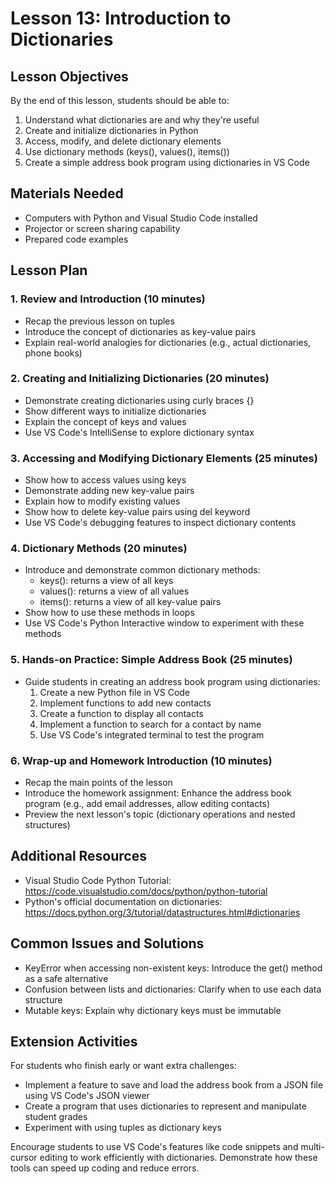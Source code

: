 # Lesson 13: Introduction to Dictionaries

## Lesson Objectives
By the end of this lesson, students should be able to:
1. Understand what dictionaries are and why they're useful
2. Create and initialize dictionaries in Python
3. Access, modify, and delete dictionary elements
4. Use dictionary methods (keys(), values(), items())
5. Create a simple address book program using dictionaries in VS Code

## Materials Needed
- Computers with Python and Visual Studio Code installed
- Projector or screen sharing capability
- Prepared code examples

## Lesson Plan

### 1. Review and Introduction (10 minutes)
- Recap the previous lesson on tuples
- Introduce the concept of dictionaries as key-value pairs
- Explain real-world analogies for dictionaries (e.g., actual dictionaries, phone books)

### 2. Creating and Initializing Dictionaries (20 minutes)
- Demonstrate creating dictionaries using curly braces {}
- Show different ways to initialize dictionaries
- Explain the concept of keys and values
- Use VS Code's IntelliSense to explore dictionary syntax

### 3. Accessing and Modifying Dictionary Elements (25 minutes)
- Show how to access values using keys
- Demonstrate adding new key-value pairs
- Explain how to modify existing values
- Show how to delete key-value pairs using del keyword
- Use VS Code's debugging features to inspect dictionary contents

### 4. Dictionary Methods (20 minutes)
- Introduce and demonstrate common dictionary methods:
  - keys(): returns a view of all keys
  - values(): returns a view of all values
  - items(): returns a view of all key-value pairs
- Show how to use these methods in loops
- Use VS Code's Python Interactive window to experiment with these methods

### 5. Hands-on Practice: Simple Address Book (25 minutes)
- Guide students in creating an address book program using dictionaries:
  1. Create a new Python file in VS Code
  2. Implement functions to add new contacts
  3. Create a function to display all contacts
  4. Implement a function to search for a contact by name
  5. Use VS Code's integrated terminal to test the program

### 6. Wrap-up and Homework Introduction (10 minutes)
- Recap the main points of the lesson
- Introduce the homework assignment: Enhance the address book program (e.g., add email addresses, allow editing contacts)
- Preview the next lesson's topic (dictionary operations and nested structures)

## Additional Resources
- Visual Studio Code Python Tutorial: https://code.visualstudio.com/docs/python/python-tutorial
- Python's official documentation on dictionaries: https://docs.python.org/3/tutorial/datastructures.html#dictionaries

## Common Issues and Solutions
- KeyError when accessing non-existent keys: Introduce the get() method as a safe alternative
- Confusion between lists and dictionaries: Clarify when to use each data structure
- Mutable keys: Explain why dictionary keys must be immutable

## Extension Activities
For students who finish early or want extra challenges:
- Implement a feature to save and load the address book from a JSON file using VS Code's JSON viewer
- Create a program that uses dictionaries to represent and manipulate student grades
- Experiment with using tuples as dictionary keys

Encourage students to use VS Code's features like code snippets and multi-cursor editing to work efficiently with dictionaries. Demonstrate how these tools can speed up coding and reduce errors.
